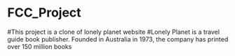 # FCC_Project
#This project is a clone of lonely planet website
#Lonely Planet is a travel guide book publisher. Founded in Australia in 1973, the company has printed over 150 million books
